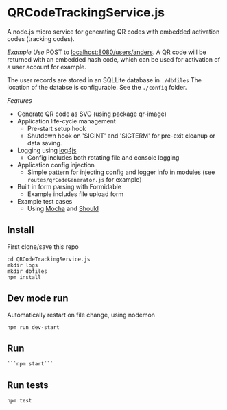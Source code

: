 # QRCodeTrackingService.js
A node.js micro service for generating QR codes with embedded activation codes (tracking codes).

*Example Use*
POST to [localhost:8080/users/anders](http://localhost:8080/users/anders). 
A QR code will be returned with an embedded hash code, which can be used for activation of a user account for example.

The user records are stored in an SQLLite database in ```./dbfiles``` 
The location of the databse is configurable. See the ```./config``` folder.

*Features*
- Generate QR code as SVG (using package qr-image)
- Application life-cycle management
    * Pre-start setup hook
    * Shutdown hook on 'SIGINT' and 'SIGTERM' for pre-exit cleanup or data saving.
- Logging using [log4js](https://github.com/nomiddlename/log4js-node)
    * Config includes both rotating file and console logging
- Application config injection
    * Simple pattern for injecting config and logger info in modules (see `routes/qrCodeGenerator.js` for example)
- Built in form parsing with Formidable
    * Example includes file upload form
- Example test cases 
    * Using [Mocha](http://visionmedia.github.io/mocha/) and [Should](https://github.com/visionmedia/should.js/)

## Install
First clone/save this repo

    cd QRCodeTrackingService.js
    mkdir logs
    mkdir dbfiles
	npm install

## Dev mode run
Automatically restart on file change, using nodemon

```npm run dev-start```

## Run
	```npm start```

## Run tests
	npm test
	